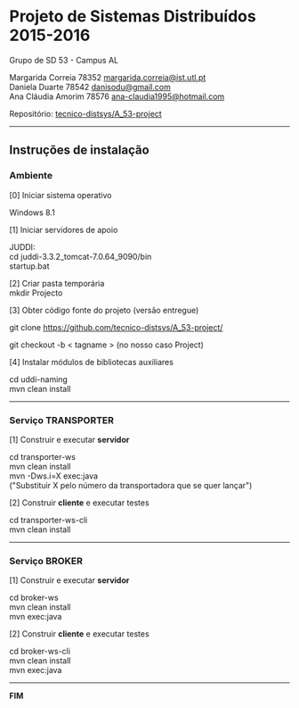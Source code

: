 # Projeto de Sistemas Distribuídos 2015-2016 #

Grupo de SD 53 - Campus AL

Margarida Correia 78352 margarida.correia@ist.utl.pt  
Daniela Duarte 78542 danisodu@gmail.com  
Ana Cláudia Amorim 78576 ana-claudia1995@hotmail.com 



Repositório:
[tecnico-distsys/A_53-project](https://github.com/tecnico-distsys/A_53-project/)

-------------------------------------------------------------------------------

## Instruções de instalação 


### Ambiente  

[0] Iniciar sistema operativo    

Windows 8.1  
  
[1] Iniciar servidores de apoio  

JUDDI:  
 cd juddi-3.3.2_tomcat-7.0.64_9090/bin  
  startup.bat 
    
[2] Criar pasta temporária    
mkdir Projecto

[3] Obter código fonte do projeto (versão entregue)  

git clone https://github.com/tecnico-distsys/A_53-project/   

git checkout -b < tagname > (no nosso caso Project)
  
  
[4] Instalar módulos de bibliotecas auxiliares  
  
cd uddi-naming  
mvn clean install  

-------------------------------------------------------------------------------  

### Serviço TRANSPORTER    

[1] Construir e executar **servidor**    

cd transporter-ws  
mvn clean install  
mvn -Dws.i=X exec:java  
("Substituir X pelo número da transportadora que se quer lançar")  

[2] Construir **cliente** e executar testes

cd transporter-ws-cli  
mvn clean install

-------------------------------------------------------------------------------

### Serviço BROKER

[1] Construir e executar **servidor**

cd broker-ws  
mvn clean install    
mvn exec:java  

[2] Construir **cliente** e executar testes

cd broker-ws-cli  
mvn clean install  
mvn exec:java  

-------------------------------------------------------------------------------
**FIM**
